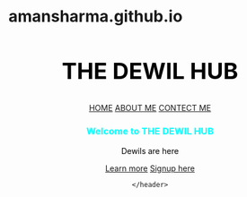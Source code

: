 # amansharma.github.io

<!DOCTYPE html>
<html lang="en">
<head>
    <meta charset="UTF-8">
    <meta name="viewport" content="width=device-width, initial-scale=1.0">
    <title>DEWIL HUB</title>
    <link rel="stylesheet" href="index1.css">
    <link
    rel="stylesheet"
    href="https://cdnjs.cloudflare.com/ajax/libs/animate.css/4.1.1/animate.min.css"
  />
</head>
<body>
    <header>
        <nav>
           <div class="logo"><h1 style="color:black; font-size:40px ;" 
            class="animate__animated animate__flash">
             THE DEWIL HUB</h1></div>
           <div class="menu">
             <a href="#" >HOME</a>
             <a href="https://k1498ezvjjdfffkhpbunew-on.drv.tw/dewilhub.tk/OTHER/about.html" >ABOUT ME</a>
             <a href="file:///C:/Users/amit/Cookies/Desktop/aman/my%20c%20language/contect%20me.html" >CONTECT ME</a>
           </div> 
        </nav>  
         <main>
             <section>
              <h3 style="color: aqua;">Welcome to THE DEWIL HUB</h3>
              <p style="color:black;"><span class="change1"></span> Dewils are here <span class="change"></span></p>
              <a href="#" class="btnone" > Learn more</a>
              <a href="file:///D:/PROJECT/OTHER/sign2.html" class="btntwo" > Signup here</a>
             </section>
         </main>  
        
    </header>
</body>
</html>
